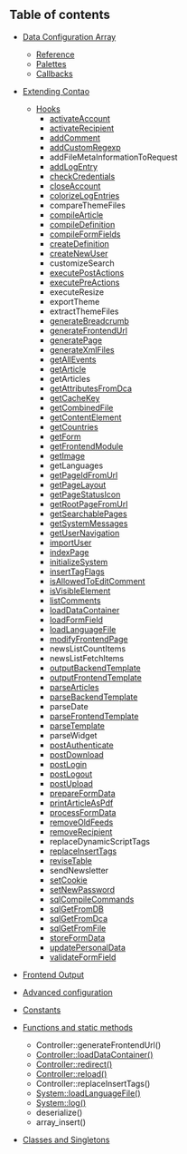 ## Table of contents

 * [Data Configuration Array](dca/README.md)
     * [Reference](dca/reference.md)
     * [Palettes](dca/palettes.md)
     * [Callbacks](dca/callbacks.md)

 * [Extending Contao](extensions/README.md)
     * [Hooks](extensions/hooks/README.md)
        * [activateAccount](extensions/hooks/activateAccount.md)
        * [activateRecipient](extensions/hooks/activateRecipient.md)
        * [addComment](extensions/hooks/addComment.md)
        * [addCustomRegexp](extensions/hooks/addCustomRegexp.md)
        * addFileMetaInformationToRequest
        * [addLogEntry](extensions/hooks/addLogEntry.md)
        * [checkCredentials](extensions/hooks/checkCredentials.md)
        * [closeAccount](extensions/hooks/closeAccount.md)
        * [colorizeLogEntries](extensions/hooks/colorizeLogEntries.md)
        * compareThemeFiles
        * [compileArticle](extensions/hooks/compileArticle.md)
        * [compileDefinition](extensions/hooks/compileDefinition.md)
        * [compileFormFields](extensions/hooks/compileFormFields.md)
        * [createDefinition](extensions/hooks/createDefinition.md)
        * [createNewUser](extensions/hooks/createNewUser.md)
        * customizeSearch
        * [executePostActions](extensions/hooks/executePostActions.md)
        * [executePreActions](extensions/hooks/executePreActions.md)
        * executeResize
        * exportTheme
        * extractThemeFiles
        * [generateBreadcrumb](extensions/hooks/generateBreadcrumb.md)
        * [generateFrontendUrl](extensions/hooks/generateFrontendUrl.md)
        * [generatePage](extensions/hooks/generatePage.md)
        * [generateXmlFiles](extensions/hooks/generateXmlFiles.md)
        * [getAllEvents](extensions/hooks/getAllEvents.md)
        * [getArticle](extensions/hooks/getArticle.md)
        * getArticles
        * [getAttributesFromDca](extensions/hooks/getAttributesFromDca.md)
        * [getCacheKey](extensions/hooks/getCacheKey.md)
        * [getCombinedFile](extensions/hooks/getCombinedFile.md)
        * [getContentElement](extensions/hooks/getContentElement.md)
        * [getCountries](extensions/hooks/getCountries.md)
        * [getForm](extensions/hooks/getForm.md)
        * [getFrontendModule](extensions/hooks/getFrontendModule.md)
        * [getImage](extensions/hooks/getImage.md)
        * getLanguages
        * [getPageIdFromUrl](extensions/hooks/getPageIdFromUrl.md)
        * [getPageLayout](extensions/hooks/getPageLayout.md)
        * [getPageStatusIcon](extensions/hooks/getPageStatusIcon.md)
        * [getRootPageFromUrl](extensions/hooks/getRootPageFromUrl.md)
        * [getSearchablePages](extensions/hooks/getSearchablePages.md)
        * [getSystemMessages](extensions/hooks/getSystemMessages.md)
        * [getUserNavigation](extensions/hooks/getUserNavigation.md)
        * [importUser](extensions/hooks/importUser.md)
        * [indexPage](extensions/hooks/indexPage.md)
        * [initializeSystem](extensions/hooks/initializeSystem.md)
        * [insertTagFlags](extensions/hooks/insertTagFlags.md)
        * [isAllowedToEditComment](extensions/hooks/isAllowedToEditComment.md)
        * [isVisibleElement](extensions/hooks/isVisibleElement.md)
        * [listComments](extensions/hooks/listComments.md)
        * [loadDataContainer](extensions/hooks/loadDataContainer.md)
        * [loadFormField](extensions/hooks/loadFormField.md)
        * [loadLanguageFile](extensions/hooks/loadLanguageFile.md)
        * [modifyFrontendPage](extensions/hooks/modifyFrontendPage.md)
        * newsListCountItems
        * newsListFetchItems
        * [outputBackendTemplate](extensions/hooks/outputBackendTemplate.md)
        * [outputFrontendTemplate](extensions/hooks/outputFrontendTemplate.md)
        * [parseArticles](extensions/hooks/parseArticles.md)
        * [parseBackendTemplate](extensions/hooks/parseBackendTemplate.md)
        * parseDate
        * [parseFrontendTemplate](extensions/hooks/parseFrontendTemplate.md)
        * [parseTemplate](extensions/hooks/parseTemplate.md)
        * parseWidget
        * [postAuthenticate](extensions/hooks/postAuthenticate.md)
        * [postDownload](extensions/hooks/postDownload.md)
        * [postLogin](extensions/hooks/postLogin.md)
        * [postLogout](extensions/hooks/postLogout.md)
        * [postUpload](extensions/hooks/postUpload.md)
        * [prepareFormData](extensions/hooks/prepareFormData.md)
        * [printArticleAsPdf](extensions/hooks/printArticleAsPdf.md)
        * [processFormData](extensions/hooks/processFormData.md)
        * [removeOldFeeds](extensions/hooks/removeOldFeeds.md)
        * [removeRecipient](extensions/hooks/removeRecipient.md)
        * replaceDynamicScriptTags
        * [replaceInsertTags](extensions/hooks/replaceInsertTags.md)
        * [reviseTable](extensions/hooks/reviseTable.md)
        * sendNewsletter
        * [setCookie](extensions/hooks/setCookie.md)
        * [setNewPassword](extensions/hooks/setNewPassword.md)
        * [sqlCompileCommands](extensions/hooks/sqlCompileCommands.md)
        * [sqlGetFromDB](extensions/hooks/sqlGetFromDB.md)
        * [sqlGetFromDca](extensions/hooks/sqlGetFromDca.md)
        * [sqlGetFromFile](extensions/hooks/sqlGetFromFile.md)
        * [storeFormData](extensions/hooks/storeFormData.md)
        * [updatePersonalData](extensions/hooks/updatePersonalData.md)
        * [validateFormField](extensions/hooks/validateFormField.md)

 * [Frontend Output](frontend/README.md)

 * [Advanced configuration](advanced/README.md)

 * [Constants](constants/README.md)

 * [Functions and static methods](functions/README.md)
     * Controller::generateFrontendUrl()
     * [Controller::loadDataContainer()](functions/Controller.loadDataContainer.md)
     * [Controller::redirect()](functions/Controller.redirect.md)
     * [Controller::reload()](functions/Controller.reload.md)
     * Controller::replaceInsertTags()
     * [System::loadLanguageFile()](functions/System.loadLanguageFile.md)
     * [System::log()](functions/System.log.md)
     * deserialize()
     * array_insert()
     
 * [Classes and Singletons](classes/README.md)
